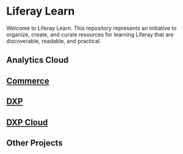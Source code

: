 # Liferay Learn

Welcome to Liferay Learn. This repository represents an initiative to organize, create, and curate resources for learning Liferay that are discoverable, readable, and practical.

## Analytics Cloud

## [Commerce](./docs/commerce/2.x/en/README.md)

## [DXP](./docs/dxp/7.x/en/README.md)

## [DXP Cloud](./docs/dxp-cloud/latest/en/README.md)

## Other Projects
